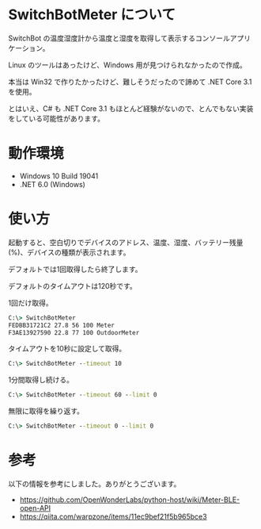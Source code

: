 # SwitchBotMeter について

SwitchBot の温度湿度計から温度と湿度を取得して表示するコンソールアプリケーション。

Linux のツールはあったけど、Windows 用が見つけられなかったので作成。


本当は Win32 で作りたかったけど、難しそうだったので諦めて .NET Core 3.1 を使用。

とはいえ、C# も .NET Core 3.1 もほとんど経験がないので、とんでもない実装をしている可能性があります。

# 動作環境

- Windows 10 Build 19041
- .NET 6.0 (Windows)

# 使い方

起動すると、空白切りでデバイスのアドレス、温度、湿度、バッテリー残量(%)、デバイスの種類が表示されます。

デフォルトでは1回取得したら終了します。

デフォルトのタイムアウトは120秒です。

1回だけ取得。
```cmd
C:\> SwitchBotMeter
FEDBB31721C2 27.8 56 100 Meter
F3AE13927590 22.8 77 100 OutdoorMeter
```

タイムアウトを10秒に設定して取得。
```cmd
C:\> SwitchBotMeter --timeout 10
```

1分間取得し続ける。
```cmd
C:\> SwitchBotMeter --timeout 60 --limit 0
```

無限に取得を繰り返す。
```cmd
C:\> SwitchBotMeter --timeout 0 --limit 0
```

# 参考

以下の情報を参考にしました。ありがとうございます。

- https://github.com/OpenWonderLabs/python-host/wiki/Meter-BLE-open-API
- https://qiita.com/warpzone/items/11ec9bef21f5b965bce3
